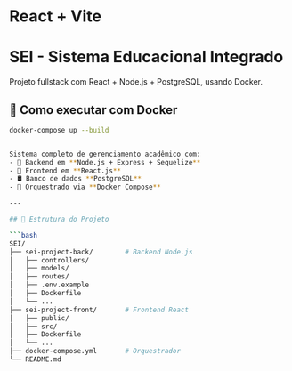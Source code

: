 # React + Vite

# SEI - Sistema Educacional Integrado

Projeto fullstack com React + Node.js + PostgreSQL, usando Docker.

## 🚀 Como executar com Docker

```bash
docker-compose up --build


Sistema completo de gerenciamento acadêmico com:
- 🔧 Backend em **Node.js + Express + Sequelize**
- 🎨 Frontend em **React.js**
- 🛢 Banco de dados **PostgreSQL**
- 🐳 Orquestrado via **Docker Compose**

---

## 📁 Estrutura do Projeto

```bash
SEI/
├── sei-project-back/        # Backend Node.js
│   ├── controllers/
│   ├── models/
│   ├── routes/
│   ├── .env.example
│   ├── Dockerfile
│   └── ...
├── sei-project-front/       # Frontend React
│   ├── public/
│   ├── src/
│   ├── Dockerfile
│   └── ...
├── docker-compose.yml       # Orquestrador
└── README.md                